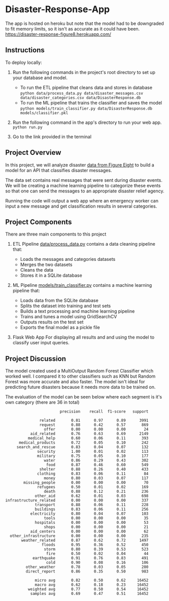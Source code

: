 # Disaster-Response-App

The app is hosted on heroku but note that the model had to be downgraded to fit memory limits, so it isn't as accurate as it could have been.
https://disaster-response-figure8.herokuapp.com/

## Instructions
To deploy locally:
1. Run the following commands in the project's root directory to set up your database and model.
    - To run the ETL pipeline that cleans data and stores in database
  `python data/process_data.py data/disaster_messages.csv data/disaster_categories.csv data/DisasterResponse.db`
    - To run the ML pipeline that trains the classifier and saves the model
        `python models/train_classifier.py data/DisasterResponse.db models/classifier.pkl`
2. Run the following command in the app's directory to run your web app.
    `python run.py`

3. Go to the link provided in the terminal


## Project Overview
In this project, we will analyze disaster [data from Figure Eight](https://appen.com/datasets/combined-disaster-response-data/) to build a model for an API that classifies disaster messages.

The data set contains real messages that were sent during disaster events. 
We will be creating a machine learning pipeline to categorize these events so that one can send the messages to an appropriate disaster relief agency.

Running the code will output a web app where an emergency worker can input a new message and get classification results in several categories.

## Project Components
There are three main components to this project 
1. ETL Pipeline
[data/process_data.py](https://github.com/michaelarman/Disaster-Response-App/blob/master/data/process_data.py) contains a data cleaning pipeline that:
    - Loads the messages and categories datasets
    - Merges the two datasets
    - Cleans the data
    - Stores it in a SQLite database

2. ML Pipeline
[models/train_classifier.py](https://github.com/michaelarman/Disaster-Response-App/blob/master/models/train_classifier.py) contains a machine learning pipeline that:

    - Loads data from the SQLite database
    - Splits the dataset into training and test sets
    - Builds a text processing and machine learning pipeline
    - Trains and tunes a model using GridSearchCV
    - Outputs results on the test set
    - Exports the final model as a pickle file
    
3. Flask Web App
For displaying all results and and using the model to classify user input queries.

## Project Discussion
The model created used a MultiOutput Random Forest Classifier which worked well. I compared it to other classifiers such as KNN but Random Forest was more accurate and also faster.
The model isn't ideal for predicting future disasters because it needs more data to be trained on.

The evaluation of the model can be seen below where each segment is it's own category (there are 36 in total)
```                       
                        precision    recall  f1-score   support

               related       0.81      0.97      0.89      3991
               request       0.88      0.42      0.57       869
                 offer       0.00      0.00      0.00        24
           aid_related       0.76      0.63      0.69      2149
          medical_help       0.60      0.06      0.11       393
      medical_products       0.72      0.05      0.10       242
     search_and_rescue       0.83      0.04      0.07       132
              security       1.00      0.01      0.02       113
              military       0.75      0.05      0.10       177
                 water       0.86      0.29      0.43       302
                  food       0.87      0.46      0.60       549
               shelter       0.88      0.26      0.40       433
              clothing       0.83      0.06      0.11        84
                 money       0.80      0.03      0.07       117
        missing_people       0.00      0.00      0.00        70
              refugees       0.50      0.01      0.02       169
                 death       0.88      0.12      0.21       236
             other_aid       0.62      0.01      0.03       698
infrastructure_related       0.00      0.00      0.00       337
             transport       0.88      0.06      0.11       228
             buildings       0.83      0.06      0.11       256
           electricity       0.80      0.04      0.07       103
                 tools       0.00      0.00      0.00        35
             hospitals       0.00      0.00      0.00        53
                 shops       0.00      0.00      0.00        21
           aid_centers       0.00      0.00      0.00        62
  other_infrastructure       0.00      0.00      0.00       235
       weather_related       0.87      0.62      0.72      1497
                floods       0.95      0.36      0.52       450
                 storm       0.80      0.39      0.53       523
                  fire       0.50      0.02      0.04        44
            earthquake       0.91      0.76      0.83       491
                  cold       0.90      0.08      0.16       106
         other_weather       0.78      0.03      0.05       280
         direct_report       0.86      0.35      0.50       983

             micro avg       0.82      0.50      0.62     16452
             macro avg       0.62      0.18      0.23     16452
          weighted avg       0.77      0.50      0.54     16452
           samples avg       0.69      0.47      0.51     16452
```
